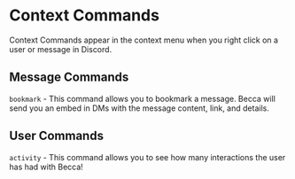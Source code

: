 # Context Commands

Context Commands appear in the context menu when you right click on a user or message in Discord.

## Message Commands

`bookmark` - This command allows you to bookmark a message. Becca will send you an embed in DMs with the message content, link, and details.

## User Commands

`activity` - This command allows you to see how many interactions the user has had with Becca!
